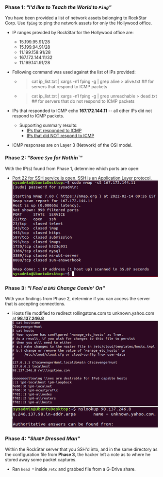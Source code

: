 ### **Phase 1**: _"I'd like to Teach the World to `Ping`"_

You have been provided a list of network assets belonging to RockStar Corp. Use `fping` to ping the network assets for only the Hollywood office.

  - IP ranges provided by RockStar for the Hollywood office are:
    - 15.199.95.91/28
    - 15.199.94.91/28
    - 11.199.158.91/28
    - 167.172.144.11/32
    - 11.199.141.91/28

  - Following command was used against the list of IPs provided:
    - > cat ip_list.txt | xargs -n1 fping -g | grep alive > alive.txt ## for servers that respond to ICMP packets
    - > cat ip_list.txt | xargs -n1 fping -g | grep unreachable > dead.txt ## for servers that do not respond to ICMP packets

  - IPs that responded to ICMP echo **167.172.144.11** -- all other IPs did not respond to ICMP packets.
    - Supporting summary results:
      - [IPs that responded to ICMP](https://github.com/ABRaquel/cybersec/blob/main/08-Networking-Fundamentals/supplemental/alive.txt)
      - [IPs that did NOT respond to ICMP](https://github.com/ABRaquel/cybersec/blob/main/08-Networking-Fundamentals/supplemental/dead.txt)

  - ICMP responses are on Layer 3 (Network) of the OSI model.

### **Phase 2**:  _"Some `Syn` for Nothin`"_

With the IP(s) found from Phase 1, determine which ports are open:

  - Port 22 for SSH service is open. SSH is an Application Layer protocol.
![nmap](/08-Networking-Fundamentals/screenshots/nmap.png)

### Phase 3: _"I Feel a `DNS` Change Comin' On"_

With your findings from Phase 2, determine if you can access the server that is accepting connections.

  - Hosts file modified to redirect rollingstone.com to unknown.yahoo.com at **98.137.246.8**
![hosts](/08-Networking-Fundamentals/screenshots/hosts.png)
![nslookup](/08-Networking-Fundamentals/screenshots/nslookup.png)

### Phase 4:  _"Sh`ARP` Dressed Man"_

Within the RockStar server that you SSH'd into, and in the same directory as the configuration file from **Phase 3**, the hacker left a note as to where he stored away some packet captures.  

- Ran ``head *`` inside ``/etc`` and grabbed file from a G-Drive share.



